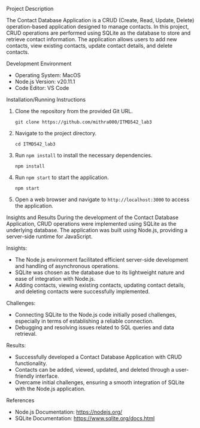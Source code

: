  Project Description

The Contact Database Application is a CRUD (Create, Read, Update, Delete) operation-based application designed to manage contacts. In this project, CRUD operations are performed using SQLite as the database to store and retrieve contact information. The application allows users to add new contacts, view existing contacts, update contact details, and delete contacts.

 Development Environment
- Operating System: MacOS
- Node.js Version: v20.11.1
- Code Editor: VS Code

 Installation/Running Instructions
1. Clone the repository from the provided Git URL.
   ```
   git clone https://github.com/mithra000/ITMD542_lab3
   ```

2. Navigate to the project directory.
   ```
   cd ITMD542_lab3
   ```

3. Run `npm install` to install the necessary dependencies.
   ```
   npm install
   ```

4. Run `npm start` to start the application.
   ```
   npm start
   ```

5. Open a web browser and navigate to `http://localhost:3000` to access the application.

 Insights and Results
During the development of the Contact Database Application, CRUD operations were implemented using SQLite as the underlying database. The application was built using Node.js, providing a server-side runtime for JavaScript.

Insights:
- The Node.js environment facilitated efficient server-side development and handling of asynchronous operations.
- SQLite was chosen as the database due to its lightweight nature and ease of integration with Node.js.
- Adding contacts, viewing existing contacts, updating contact details, and deleting contacts were successfully implemented.

Challenges:
- Connecting SQLite to the Node.js code initially posed challenges, especially in terms of establishing a reliable connection.
- Debugging and resolving issues related to SQL queries and data retrieval.

Results:
- Successfully developed a Contact Database Application with CRUD functionality.
- Contacts can be added, viewed, updated, and deleted through a user-friendly interface.
- Overcame initial challenges, ensuring a smooth integration of SQLite with the Node.js application.

 References
- Node.js Documentation: https://nodejs.org/
- SQLite Documentation: https://www.sqlite.org/docs.html
